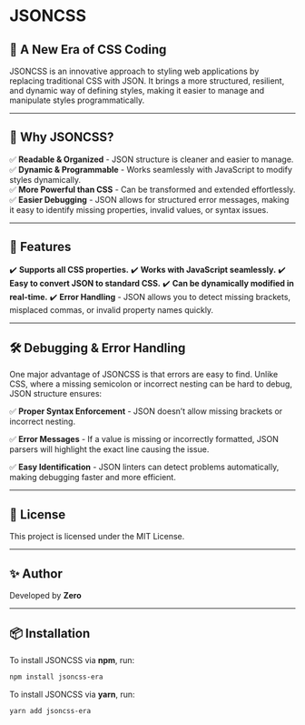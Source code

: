 # JSONCSS

## 🚀 A New Era of CSS Coding  

JSONCSS is an innovative approach to styling web applications by replacing traditional CSS with JSON. It brings a more structured, resilient, and dynamic way of defining styles, making it easier to manage and manipulate styles programmatically.

---

## 📌 Why JSONCSS?  
✅ **Readable & Organized** - JSON structure is cleaner and easier to manage.  
✅ **Dynamic & Programmable** - Works seamlessly with JavaScript to modify styles dynamically.  
✅ **More Powerful than CSS** - Can be transformed and extended effortlessly.  
✅ **Easier Debugging** - JSON allows for structured error messages, making it easy to identify missing properties, invalid values, or syntax issues.  


---

## 🎯 Features

✔️ **Supports all CSS properties.**
✔️ **Works with JavaScript seamlessly.**
✔️ **Easy to convert JSON to standard CSS.**
✔️ **Can be dynamically modified in real-time.**
✔️ **Error Handling** - JSON allows you to detect missing brackets, misplaced commas, or invalid property names quickly.


---

## 🛠 Debugging & Error Handling

One major advantage of JSONCSS is that errors are easy to find. Unlike CSS, where a missing semicolon or incorrect nesting can be hard to debug, JSON structure ensures:

✅ **Proper Syntax Enforcement** - JSON doesn’t allow missing brackets or incorrect nesting.

✅ **Error Messages** - If a value is missing or incorrectly formatted, JSON parsers will highlight the exact line causing the issue.

✅ **Easy Identification** - JSON linters can detect problems automatically, making debugging faster and more efficient.


---

## 📜 License

This project is licensed under the MIT License.


---

## ✨ Author

Developed by **Zero**

---

## 📦 Installation  
To install JSONCSS via **npm**, run:  
```sh
npm install jsoncss-era
```
To install JSONCSS via **yarn**, run:
```sh
yarn add jsoncss-era
```
